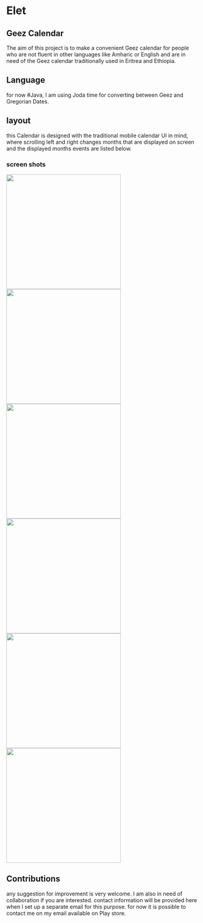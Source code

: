 # Elet


## Geez Calendar

The aim of this project is to make a convenient Geez calendar for people who are not fluent in other languages like Amharic or English 
and are in need of the Geez calendar traditionally used in Eritrea and Ethiopia.

## Language
for now #Java, I am using Joda time for converting between Geez and Gregorian Dates.

## layout

this Calendar is designed with the traditional mobile calendar UI in mind, where scrolling left and right changes months that are displayed on screen
and the displayed months events are listed below.

### screen shots

<div>
    <img src="https://github.com/tinsae-ghilay/tinsae-ghilay.github.io/blob/main/res/month.png" width="300" margin="50">
    <img src="https://github.com/tinsae-ghilay/tinsae-ghilay.github.io/blob/main/res/converter.png" width="300"margin="50">
    <img src="https://github.com/tinsae-ghilay/tinsae-ghilay.github.io/blob/main/res/anual.png" width="300"margin="50">
    <img src="https://github.com/tinsae-ghilay/tinsae-ghilay.github.io/blob/main/res/hasab.png" width="300"margin="50">
    <img src="https://github.com/tinsae-ghilay/tinsae-ghilay.github.io/blob/main/res/options.png" width="300"margin="50">
    <img src="https://github.com/tinsae-ghilay/tinsae-ghilay.github.io/blob/main/res/month.png" width="300"margin="50">
</div>

## Contributions

any suggestion for improvement is very welcome. I am also in need of collaboration if you are interested.
contact information will be provided here when I set up a separate email for this purpose. for now it is possible to contact me on my email
available on Play store.



